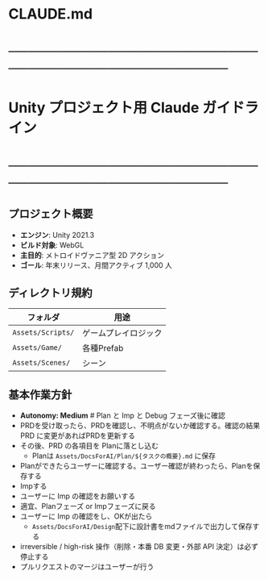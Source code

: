 # CLAUDE.md
# ───────────────────────────────────────────────
# Unity プロジェクト用 Claude ガイドライン
# ───────────────────────────────────────────────

## プロジェクト概要
- **エンジン**: Unity 2021.3
- **ビルド対象**: WebGL
- **主目的**: メトロイドヴァニア型 2D アクション
- **ゴール**: 年末リリース、月間アクティブ 1,000 人

## ディレクトリ規約
| フォルダ | 用途 |
| -------- | ---- |
| `Assets/Scripts/` | ゲームプレイロジック |
| `Assets/Game/` | 各種Prefab |
| `Assets/Scenes/` | シーン |

## 基本作業方針

- **Autonomy: Medium**  # Plan と Imp と Debug フェーズ後に確認
- PRDを受け取ったら、PRDを確認し、不明点がないか確認する。確認の結果 PRD に変更があればPRDを更新する
- その後、PRD の各項目を Planに落とし込む
  - Planは `Assets/DocsForAI/Plan/${タスクの概要}.md` に保存
- Planができたらユーザーに確認する。ユーザー確認が終わったら、Planを保存する
- Impする
- ユーザーに Imp の確認をお願いする
- 適宜、Planフェーズ or Impフェーズに戻る
- ユーザーに Imp の確認をし、OKが出たら
  - `Assets/DocsForAI/Design`配下に設計書をmdファイルで出力して保存する
- irreversible / high-risk 操作（削除・本番 DB 変更・外部 API 決定）は必ず停止する
- プルリクエストのマージはユーザーが行う
